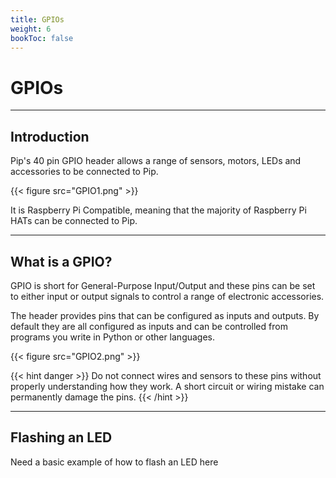 ```yaml
---
title: GPIOs
weight: 6
bookToc: false
---
```


# GPIOs

---

## Introduction

Pip's 40 pin GPIO header allows a range of sensors, motors, LEDs and accessories to be connected to Pip.

{{< figure src="GPIO1.png" >}}

It is Raspberry Pi Compatible, meaning that the majority of Raspberry Pi HATs can be connected to Pip. 

---

## What is a GPIO?

GPIO is short for General-Purpose Input/Output and these pins can be set to either input or output signals to control a range of electronic accessories.

The header provides pins that can be configured as inputs and outputs. By default they are all configured as inputs and can be controlled from programs you write in Python or other languages.

{{< figure src="GPIO2.png" >}}

{{< hint danger >}}
Do not connect wires and sensors to these pins without properly understanding how they work. A short circuit or wiring mistake can permanently damage the pins.
{{< /hint >}}


---

## Flashing an LED

Need a basic example of how to flash an LED here
